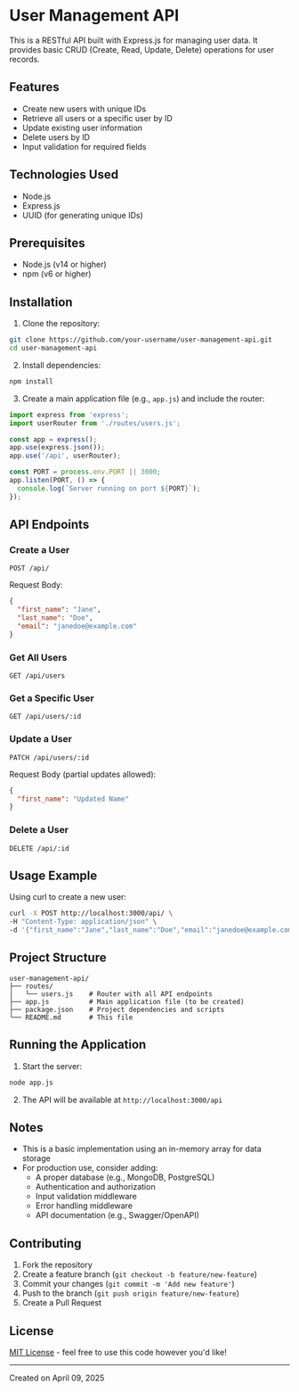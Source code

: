 
# User Management API

This is a RESTful API built with Express.js for managing user data. It provides basic CRUD (Create, Read, Update, Delete) operations for user records.

## Features
- Create new users with unique IDs
- Retrieve all users or a specific user by ID
- Update existing user information
- Delete users by ID
- Input validation for required fields

## Technologies Used
- Node.js
- Express.js
- UUID (for generating unique IDs)

## Prerequisites
- Node.js (v14 or higher)
- npm (v6 or higher)

## Installation

1. Clone the repository:
```bash
git clone https://github.com/your-username/user-management-api.git
cd user-management-api
```

2. Install dependencies:
```bash
npm install
```

3. Create a main application file (e.g., `app.js`) and include the router:
```javascript
import express from 'express';
import userRouter from './routes/users.js';

const app = express();
app.use(express.json());
app.use('/api', userRouter);

const PORT = process.env.PORT || 3000;
app.listen(PORT, () => {
  console.log(`Server running on port ${PORT}`);
});
```

## API Endpoints

### Create a User
```
POST /api/
```
Request Body:
```json
{
  "first_name": "Jane",
  "last_name": "Doe",
  "email": "janedoe@example.com"
}
```

### Get All Users
```
GET /api/users
```

### Get a Specific User
```
GET /api/users/:id
```

### Update a User
```
PATCH /api/users/:id
```
Request Body (partial updates allowed):
```json
{
  "first_name": "Updated Name"
}
```

### Delete a User
```
DELETE /api/:id
```

## Usage Example
Using curl to create a new user:
```bash
curl -X POST http://localhost:3000/api/ \
-H "Content-Type: application/json" \
-d '{"first_name":"Jane","last_name":"Doe","email":"janedoe@example.com"}'
```

## Project Structure
```
user-management-api/
├── routes/
│   └── users.js    # Router with all API endpoints
├── app.js          # Main application file (to be created)
├── package.json    # Project dependencies and scripts
└── README.md       # This file
```

## Running the Application
1. Start the server:
```bash
node app.js
```
2. The API will be available at `http://localhost:3000/api`

## Notes
- This is a basic implementation using an in-memory array for data storage
- For production use, consider adding:
  - A proper database (e.g., MongoDB, PostgreSQL)
  - Authentication and authorization
  - Input validation middleware
  - Error handling middleware
  - API documentation (e.g., Swagger/OpenAPI)

## Contributing
1. Fork the repository
2. Create a feature branch (`git checkout -b feature/new-feature`)
3. Commit your changes (`git commit -m 'Add new feature'`)
4. Push to the branch (`git push origin feature/new-feature`)
5. Create a Pull Request

## License
[MIT License](LICENSE) - feel free to use this code however you'd like!

---
Created on April 09, 2025
```
